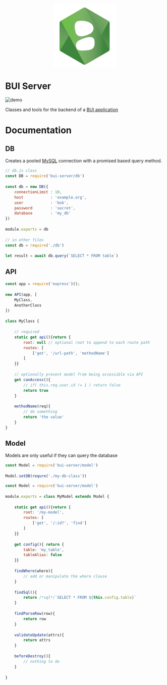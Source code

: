 <p align="center">
    <img width="200" src="./logo.png"/>
</p>

BUI Server
==================

![demo](https://img.shields.io/badge/Status-In_Development-blue)

Classes and tools for the backend of a [BUI application](https://github.com/kjantzer/bui)

# Documentation

## DB
Creates a pooled [MySQL](https://www.npmjs.com/package/mysql) connection with
a promised based query method.

```js
// db.js class
const DB = require('bui-server/db')

const db = new DB({
    connectionLimit : 10,
    host            : 'example.org',
    user            : 'bob',
    password        : 'secret',
    database        : 'my_db'
})

module.exports = db

// in other files
const db = require('./db')

let result = await db.query(`SELECT * FROM table`)
```

## API

```js
const app = require('express')();

new API(app, [
    MyClass,
    AnotherClass
])

class MyClass {

    // required
    static get api(){return {
        root: null // optional root to append to each route path
        routes: [
            ['get', '/url-path', 'methodName']
        ]
    }}

    // optionally prevent model from being accessible via API
    get canAccess(){ 
        // if( this.req.user.id != 1 ) return false
        return true
    }

    methodName(req){
        // do something
        return 'the value'
    }
}
```

## Model

Models are only useful if they can query the database

```js
const Model = require('bui-server/model')

Model.setDB(requre('./my-db-class'))
```

```js
const Model = require('bui-server/model')

module.exports = class MyModel extends Model {

    static get api(){return {
        root: '/my-model',
        routes: [
            ['get', '/:id?', 'find']
        ]
    }}

    get config(){ return {
        table: 'my_table',
        tableAlias: false
    }}

    findWhere(where){
        // add or manipulate the where clause
    }

    findSql(){
        return /*sql*/`SELECT * FROM ${this.config.table}`
    }

    findParseRow(row){
        return row
    }

    validateUpdate(attrs){
        return attrs
    }

    beforeDestroy(){
        // nothing to do
    }

}
```